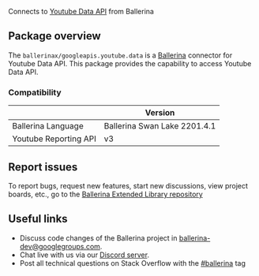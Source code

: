 Connects to [Youtube Data API](https://developers.google.com/youtube/v3/docs) from Ballerina

## Package overview
The `ballerinax/googleapis.youtube.data` is a [Ballerina](https://ballerina.io/) connector for Youtube Data API.
This package provides the capability to access Youtube Data API.

### Compatibility
|                                   | Version                         |
|-----------------------------------|---------------------------------|
| Ballerina Language                | Ballerina Swan Lake 2201.4.1      | 
| Youtube Reporting API             | v3                              |

## Report issues
To report bugs, request new features, start new discussions, view project boards, etc., go to the [Ballerina Extended Library repository](https://github.com/ballerina-platform/ballerina-extended-library)

## Useful links
- Discuss code changes of the Ballerina project in [ballerina-dev@googlegroups.com](mailto:ballerina-dev@googlegroups.com).
- Chat live with us via our [Discord server](https://discord.gg/ballerinalang).
- Post all technical questions on Stack Overflow with the [#ballerina](https://stackoverflow.com/questions/tagged/ballerina) tag
